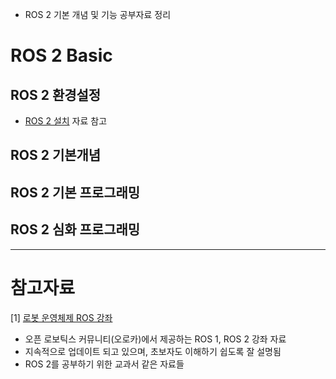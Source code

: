 - ROS 2 기본 개념 및 기능 공부자료 정리

# ROS 2 Basic

## ROS 2 환경설정
- [ROS 2 설치](https://github.com/JeesooHa/Study/wiki/ROS2_intsall) 자료 참고


## ROS 2 기본개념

## ROS 2 기본 프로그래밍

## ROS 2 심화 프로그래밍



-----

# 참고자료
[1] [로봇 운영체제 ROS 강좌](https://cafe.naver.com/openrt)
- 오픈 로보틱스 커뮤니티(오로카)에서 제공하는 ROS 1, ROS 2 강좌 자료
- 지속적으로 업데이트 되고 있으며, 초보자도 이해하기 쉽도록 잘 설명됨
- ROS 2를 공부하기 위한 교과서 같은 자료들 